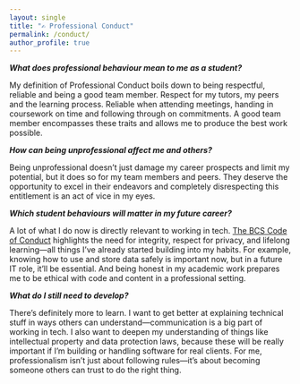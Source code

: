 ```yaml
---
layout: single
title: "✍️ Professional Conduct"
permalink: /conduct/
author_profile: true
---
```


<b><i>What does professional behaviour mean to me as a student?</i></b>

My definition of Professional Conduct boils down to being respectful, reliable and being a good team member. Respect for my tutors, my peers and the learning process. Reliable when attending meetings, handing in coursework on time and following through on commitments. A good team member encompasses these traits and allows me to produce the best work possible. 

<b><i>How can being unprofessional affect me and others?</i></b>

Being unprofessional doesn’t just damage my career prospects and limit my potential, but it does so for my team members and peers. They deserve the opportunity to excel in their endeavors and completely disrespecting this entitlement is an act of vice in my eyes.

<b><i>Which student behaviours will matter in my future career?</i></b>

A lot of what I do now is directly relevant to working in tech. [The BCS Code of Conduct](https://www.bcs.org/membership-and-registrations/become-a-member/bcs-code-of-conduct/) highlights the need for integrity, respect for privacy, and lifelong learning—all things I’ve already started building into my habits. For example, knowing how to use and store data safely is important now, but in a future IT role, it’ll be essential. And being honest in my academic work prepares me to be ethical with code and content in a professional setting.

<b><i>What do I still need to develop?</i></b>

There’s definitely more to learn. I want to get better at explaining technical stuff in ways others can understand—communication is a big part of working in tech. I also want to deepen my understanding of things like intellectual property and data protection laws, because these will be really important if I’m building or handling software for real clients. For me, professionalism isn’t just about following rules—it’s about becoming someone others can trust to do the right thing.